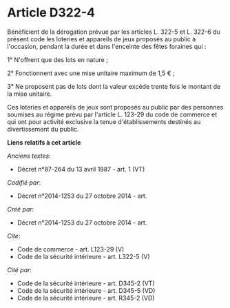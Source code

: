 # Article D322-4

Bénéficient de la dérogation prévue par les articles L. 322-5 et L. 322-6 du présent code les loteries et appareils de jeux
proposés au public à l'occasion, pendant la durée et dans l'enceinte des fêtes foraines qui : 

1° N'offrent que des lots en nature ; 

2° Fonctionnent avec une mise unitaire maximum de 1,5 € ; 

3° Ne proposent pas de lots dont la valeur excède trente fois le montant de la mise unitaire. 

Ces loteries et appareils de jeux sont proposés au public par des personnes soumises au régime prévu par l'article L. 123-29
du code de commerce et qui ont pour activité exclusive la tenue d'établissements destinés au divertissement du public.

**Liens relatifs à cet article**

_Anciens textes_:

  - Décret n°87-264 du 13 avril 1987 - art. 1 (VT)

_Codifié par_:

  - Décret n°2014-1253 du 27 octobre 2014 - art.

_Créé par_:

  - Décret n°2014-1253 du 27 octobre 2014 - art.

_Cite_:

  - Code de commerce - art. L123-29 (V)
  - Code de la sécurité intérieure - art. L322-5 (V)

_Cité par_:

  - Code de la sécurité intérieure - art. D345-2 (VT)
  - Code de la sécurité intérieure - art. D345-5 (VD)
  - Code de la sécurité intérieure - art. R345-2 (VD)
